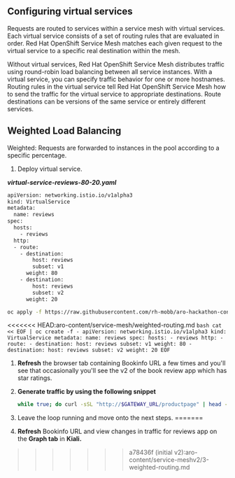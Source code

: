 ## Configuring virtual services
Requests are routed to services within a service mesh with virtual services. Each virtual service consists of a set of routing rules that are evaluated in order. Red Hat OpenShift Service Mesh matches each given request to the virtual service to a specific real destination within the mesh.

Without virtual services, Red Hat OpenShift Service Mesh distributes traffic using round-robin load balancing between all service instances. With a virtual service, you can specify traffic behavior for one or more hostnames. Routing rules in the virtual service tell Red Hat OpenShift Service Mesh how to send the traffic for the virtual service to appropriate destinations. Route destinations can be versions of the same service or entirely different services.

## Weighted Load Balancing
Weighted: Requests are forwarded to instances in the pool according to a specific percentage.

 1. Deploy virtual service.
 
 ***virtual-service-reviews-80-20.yaml***

```bash
apiVersion: networking.istio.io/v1alpha3
kind: VirtualService
metadata:
  name: reviews
spec:
  hosts:
    - reviews
  http:
  - route:
    - destination:
        host: reviews
        subset: v1
      weight: 80
    - destination:
        host: reviews
        subset: v2
      weight: 20
```
```bash
oc apply -f https://raw.githubusercontent.com/rh-mobb/aro-hackathon-content/main/aro-content/assets/virtual-service-reviews-80-20.yaml
```

<<<<<<< HEAD:aro-content/service-mesh/weighted-routing.md
    ```bash
    cat << EOF | oc create -f -
    apiVersion: networking.istio.io/v1alpha3
    kind: VirtualService
    metadata:
      name: reviews
    spec:
      hosts:
        - reviews
      http:
      - route:
        - destination:
            host: reviews
            subset: v1
          weight: 80
        - destination:
            host: reviews
            subset: v2
          weight: 20
    EOF
    ```

1. **Refresh** the browser tab containing Bookinfo URL a few times and you'll see that occasionally you'll see the v2 of the book review app which has star ratings.

1. **Generate traffic by using the following snippet**

    ```bash
    while true; do curl -sSL "http://$GATEWAY_URL/productpage" | head -n 5; sleep 1; done
    ```

1. Leave the loop running and move onto the next steps.
=======
2. **Refresh** Bookinfo URL and view changes in traffic for reviews app on the **Graph tab** in **Kiali.**
>>>>>>> a78436f (initial v2):aro-content/service-meshv2/3-weighted-routing.md
